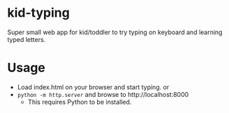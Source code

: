 # kid-typing
Super small web app for kid/toddler to try typing on keyboard and learning typed letters.

# Usage
* Load index.html on your browser and start typing.
or
* `python -m http.server` and browse to http://localhost:8000
  * This requires Python to be installed.